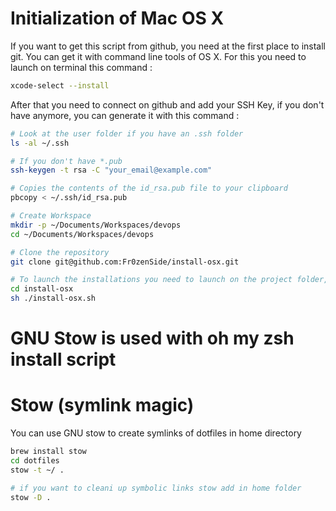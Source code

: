 Initialization of Mac OS X
===========

If you want to get this script from github, you need at the first place to install git. You can get it with command line tools of OS X.
For this you need to launch on terminal this command :
```sh
xcode-select --install
```

After that you need to connect on github and add your SSH Key, if you don't have anymore, you can generate it with this command :
```sh
# Look at the user folder if you have an .ssh folder
ls -al ~/.ssh

# If you don't have *.pub
ssh-keygen -t rsa -C "your_email@example.com"

# Copies the contents of the id_rsa.pub file to your clipboard
pbcopy < ~/.ssh/id_rsa.pub
```

```sh
# Create Workspace
mkdir -p ~/Documents/Workspaces/devops
cd ~/Documents/Workspaces/devops

# Clone the repository
git clone git@github.com:Fr0zenSide/install-osx.git

# To launch the installations you need to launch on the project folder, the install script
cd install-osx
sh ./install-osx.sh

```

# GNU Stow is used with oh my zsh install script
# Stow (symlink magic)
You can use GNU stow to create symlinks of dotfiles in home directory
```sh
brew install stow
cd dotfiles
stow -t ~/ .
```

```sh
# if you want to cleani up symbolic links stow add in home folder
stow -D .
```
